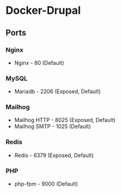 # Docker-Drupal

## Ports

### Nginx
* Nginx - 80 (Default)
### MySQL
* Mariadb - 2206 (Exposed, Default)
### Mailhog
* Mailhog HTTP - 8025 (Exposed, Default)
* Mailhog SMTP - 1025 (Default)
### Redis
* Redis - 6379 (Exposed, Default)
### PHP
* php-fpm - 9000 (Default)
